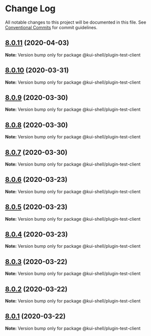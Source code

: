 # Change Log

All notable changes to this project will be documented in this file.
See [Conventional Commits](https://conventionalcommits.org) for commit guidelines.

## [8.0.11](https://github.com/IBM/kui/compare/v4.5.0...v8.0.11) (2020-04-03)

**Note:** Version bump only for package @kui-shell/plugin-test-client

## [8.0.10](https://github.com/IBM/kui/compare/v4.5.0...v8.0.10) (2020-03-31)

**Note:** Version bump only for package @kui-shell/plugin-test-client

## [8.0.9](https://github.com/IBM/kui/compare/v8.0.8...v8.0.9) (2020-03-30)

**Note:** Version bump only for package @kui-shell/plugin-test-client

## [8.0.8](https://github.com/IBM/kui/compare/v4.5.0...v8.0.8) (2020-03-30)

**Note:** Version bump only for package @kui-shell/plugin-test-client

## [8.0.7](https://github.com/IBM/kui/compare/v4.5.0...v8.0.7) (2020-03-30)

**Note:** Version bump only for package @kui-shell/plugin-test-client

## [8.0.6](https://github.com/IBM/kui/compare/v4.5.0...v8.0.6) (2020-03-23)

**Note:** Version bump only for package @kui-shell/plugin-test-client

## [8.0.5](https://github.com/IBM/kui/compare/v4.5.0...v8.0.5) (2020-03-23)

**Note:** Version bump only for package @kui-shell/plugin-test-client

## [8.0.4](https://github.com/IBM/kui/compare/v4.5.0...v8.0.4) (2020-03-23)

**Note:** Version bump only for package @kui-shell/plugin-test-client

## [8.0.3](https://github.com/IBM/kui/compare/v4.5.0...v8.0.3) (2020-03-22)

**Note:** Version bump only for package @kui-shell/plugin-test-client

## [8.0.2](https://github.com/IBM/kui/compare/v4.5.0...v8.0.2) (2020-03-22)

**Note:** Version bump only for package @kui-shell/plugin-test-client

## [8.0.1](https://github.com/IBM/kui/compare/v4.5.0...v8.0.1) (2020-03-22)

**Note:** Version bump only for package @kui-shell/plugin-test-client
